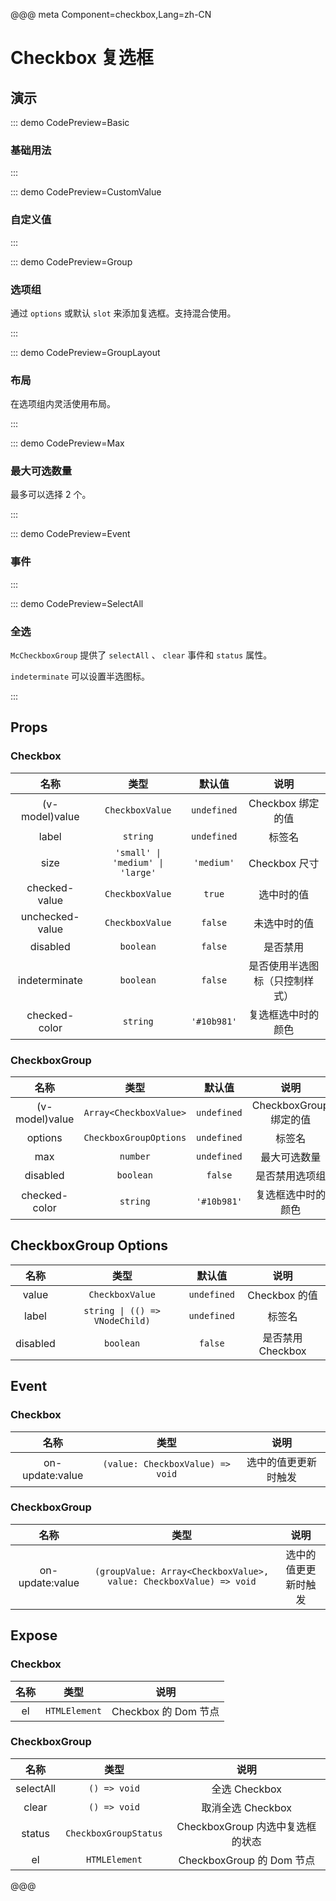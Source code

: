 <script setup>
import Demos from './zh-CN'
const {Basic, CustomValue, Group, GroupLayout, Max, Event, SelectAll} = Demos
</script>

@@@ meta Component=checkbox,Lang=zh-CN

# Checkbox 复选框

## 演示

::: demo CodePreview=Basic

### 基础用法

<Basic />

:::

::: demo CodePreview=CustomValue

### 自定义值

<CustomValue />

:::

::: demo CodePreview=Group

### 选项组

通过 `options` 或默认 `slot` 来添加复选框。支持混合使用。

<Group />

:::

::: demo CodePreview=GroupLayout

### 布局

在选项组内灵活使用布局。

<GroupLayout />

:::

::: demo CodePreview=Max

### 最大可选数量

最多可以选择 2 个。

<Max />

:::

::: demo CodePreview=Event

### 事件

<Event />

:::

::: demo CodePreview=SelectAll

### 全选

`McCheckboxGroup` 提供了 `selectAll` 、 `clear` 事件和 `status` 属性。

`indeterminate` 可以设置半选图标。

<SelectAll />

:::

## Props

### Checkbox

|      名称       |               类型               |   默认值    |              说明              |
| :-------------: | :------------------------------: | :---------: | :----------------------------: |
| (v-model)value  |         `CheckboxValue`          | `undefined` |       Checkbox 绑定的值        |
|      label      |             `string`             | `undefined` |             标签名             |
|      size       | `'small' \| 'medium' \| 'large'` | `'medium'`  |         Checkbox 尺寸          |
|  checked-value  |         `CheckboxValue`          |   `true`    |           选中时的值           |
| unchecked-value |         `CheckboxValue`          |   `false`   |          未选中时的值          |
|    disabled     |            `boolean`             |   `false`   |            是否禁用            |
|  indeterminate  |            `boolean`             |   `false`   | 是否使用半选图标（只控制样式） |
|  checked-color  |             `string`             | `'#10b981'` |       复选框选中时的颜色       |

### CheckboxGroup

|      名称      |          类型          |   默认值    |          说明          |
| :------------: | :--------------------: | :---------: | :--------------------: |
| (v-model)value | `Array<CheckboxValue>` | `undefined` | CheckboxGroup 绑定的值 |
|    options     | `CheckboxGroupOptions` | `undefined` |         标签名         |
|      max       |        `number`        | `undefined` |      最大可选数量      |
|    disabled    |       `boolean`        |   `false`   |     是否禁用选项组     |
| checked-color  |        `string`        | `'#10b981'` |   复选框选中时的颜色   |

## CheckboxGroup Options

|   名称   |              类型              |   默认值    |       说明        |
| :------: | :----------------------------: | :---------: | :---------------: |
|  value   |        `CheckboxValue`         | `undefined` |   Checkbox 的值   |
|  label   | `string \| (() => VNodeChild)` | `undefined` |      标签名       |
| disabled |           `boolean`            |   `false`   | 是否禁用 Checkbox |

## Event

### Checkbox

|      名称       |               类型               |         说明         |
| :-------------: | :------------------------------: | :------------------: |
| on-update:value | `(value: CheckboxValue) => void` | 选中的值更更新时触发 |

### CheckboxGroup

|      名称       |                                类型                                |         说明         |
| :-------------: | :----------------------------------------------------------------: | :------------------: |
| on-update:value | `(groupValue: Array<CheckboxValue>, value: CheckboxValue) => void` | 选中的值更更新时触发 |

## Expose

### Checkbox

| 名称 |     类型      |         说明         |
| :--: | :-----------: | :------------------: |
|  el  | `HTMLElement` | Checkbox 的 Dom 节点 |

### CheckboxGroup

|   名称    |         类型          |               说明               |
| :-------: | :-------------------: | :------------------------------: |
| selectAll |     `() => void`      |          全选 Checkbox           |
|   clear   |     `() => void`      |        取消全选 Checkbox         |
|  status   | `CheckboxGroupStatus` | CheckboxGroup 内选中复选框的状态 |
|    el     |     `HTMLElement`     |    CheckboxGroup 的 Dom 节点     |

@@@
